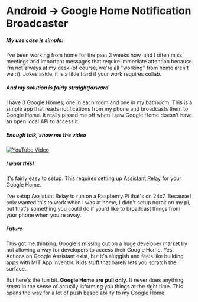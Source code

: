 # Android -> Google Home Notification Broadcaster

##### My use case is simple:
I've been working from home for the past 3 weeks now, and I often miss meetings and important messages that require immediate attention because I'm not always at my desk (of course, we're all "working" from home aren't we :)). Jokes aside, it is a little hard if your work requires collab.

##### And my solution is fairly straightforward
I have 3 Google Homes, one in each room and one in my bathroom.
This is a simple app that reads notifications from my phone and broadcasts them to Google Home. 
It really pissed me off when I saw Google Home doesn't have an open local API to access it. 

##### Enough talk, show me the video
[![YouTube Video](https://img.youtube.com/vi/5djT0X8O2kw/0.jpg)](https://www.youtube.com/watch?v=5djT0X8O2kw)

##### I want this!

It's fairly easy to setup. 
This requires setting up [Assistant Relay](https://github.com/greghesp/assistant-relay) for your Google Home. 

I've setup Assistant Relay to run on a Raspberry Pi that's on 24x7.
Because I only wanted this to work when I was at home, I didn't setup ngrok on my pi, but that's something you could do if you'd like to broadcast things from your phone when you're away.

##### Future

This got me thinking. Google's missing out on a huge developer market by not allowing a way for developers to access their Google Home. Yes, Actions on Google Assistant exist, but it's sluggish and feels like building apps with MIT App Inventor. Kids stuff that barely lets you scratch the surface.

But here's the fun bit. **Google Home are pull only**. It never does anything *smart* in the sense of actually informing you things at the right time. This opens the way for a lot of push based ability to my Google Home.
